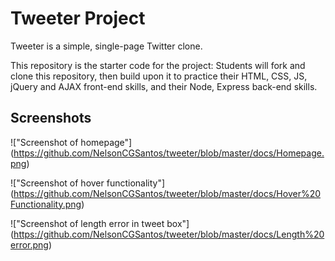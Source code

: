 # Tweeter Project

Tweeter is a simple, single-page Twitter clone.

This repository is the starter code for the project: Students will fork and clone this repository, then build upon it to practice their HTML, CSS, JS, jQuery and AJAX front-end skills, and their Node, Express back-end skills.


##  Screenshots

!["Screenshot of homepage"] (https://github.com/NelsonCGSantos/tweeter/blob/master/docs/Homepage.png)


!["Screenshot of hover functionality"] (https://github.com/NelsonCGSantos/tweeter/blob/master/docs/Hover%20Functionality.png)


!["Screenshot of length error in tweet box"] (https://github.com/NelsonCGSantos/tweeter/blob/master/docs/Length%20error.png)